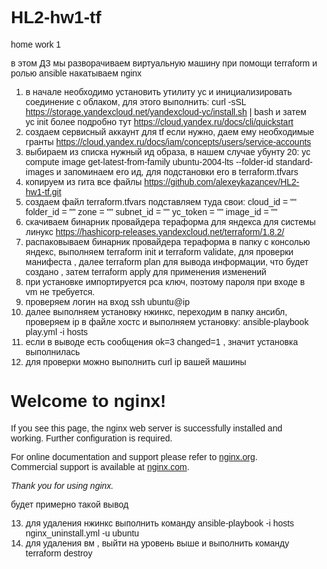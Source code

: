 # HL2-hw1-tf

home work 1 

в этом ДЗ мы разворачиваем виртуальную машину при помощи terraform и ролью ansible накатываем nginx

1. в начале необходимо установить утилиту yc и  инициализировать соединение с облаком, для этого выполнить:  curl -sSL https://storage.yandexcloud.net/yandexcloud-yc/install.sh | bash и затем  yc init
более подробно тут https://cloud.yandex.ru/docs/cli/quickstart
2. создаем сервисный аккаунт для tf если нужно, даем ему необходимые гранты https://cloud.yandex.ru/docs/iam/concepts/users/service-accounts
3. выбираем из списка нужный ид образа, в нашем случае убунту 20:  yc compute image get-latest-from-family ubuntu-2004-lts --folder-id standard-images и запоминаем его ид, для подстановки его в terraform.tfvars
4. копируем из гита все файлы https://github.com/alexeykazancev/HL2-hw1-tf.git
5. создаем файл terraform.tfvars подставляем туда свои: cloud_id  = ""  folder_id = ""  zone = ""  subnet_id = "" yc_token = ""  image_id = ""
6. скачиваем бинарник провайдера тераформа для яндекса для системы линукс https://hashicorp-releases.yandexcloud.net/terraform/1.8.2/
7. распаковываем бинарник провайдера тераформа в папку с консолью яндекс, выполняем terraform init и terraform validate, для проверки манифеста , далее  terraform plan для вывода информации, что будет создано , затем terraform apply для применения изменений
8. при установке импортируется рса ключ, поэтому пароля при входе в vm не требуется.
9. проверяем логин на вход ssh ubuntu@ip
10. далее выполняем установку нжинкс, переходим в папку ансибл, проверяем ip в файле хостс и выполняем установку: ansible-playbook play.yml -i hosts
11. если в выводе есть сообщения ok=3    changed=1 , значит установка выполнилась
12. для проверки можно выполнить curl ip вашей машины
<!DOCTYPE html>
<html>
<head>
<title>Welcome to nginx!</title>
<style>
    body {
        width: 35em;
        margin: 0 auto;
        font-family: Tahoma, Verdana, Arial, sans-serif;
    }
</style>
</head>
<body>
<h1>Welcome to nginx!</h1>
<p>If you see this page, the nginx web server is successfully installed and
working. Further configuration is required.</p>

<p>For online documentation and support please refer to
<a href="http://nginx.org/">nginx.org</a>.<br/>
Commercial support is available at
<a href="http://nginx.com/">nginx.com</a>.</p>

<p><em>Thank you for using nginx.</em></p>
</body>
</html>

будет примерно такой вывод

13. для удаления нжинкс выполнить команду ansible-playbook -i hosts nginx_uninstall.yml -u ubuntu
14. для удаления вм , выйти на уровень выше и выполнить команду terraform destroy


